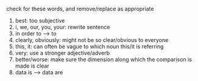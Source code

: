 check for these words, and remove/replace as appropriate

1. best: too subjective
2. i, we, our, you, your: rewrite sentence
3. in order to --> to
4. clearly, obviously: might not be so clear/obvious to everyone
5. this, it: can often be vague to which noun this/it is referring
6. very: use a stronger adjective/adverb
7. better/worse: make sure the dimension along which the comparison is made is clear
8. data is --> data are
